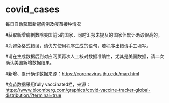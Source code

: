 # covid_cases
每日自动获取新冠病例及疫苗接种情况

#获取新增病例数除美国前5的国家，同时汇报未提及的国家但累计确诊很高的。

#为避免格式错误，请优先使用程序生成的语句，若程序出错请手工填写。

#请在生成数据后到对应网页再次人工核对数据准确性，尤其是美国数据，请二次确认美国新增数据结果。

#新增、累计确诊数据来源：https://coronavirus.jhu.edu/map.html

#疫苗数据采用fully vaccinated栏，来源：https://www.bloomberg.com/graphics/covid-vaccine-tracker-global-distribution/?terminal=true

